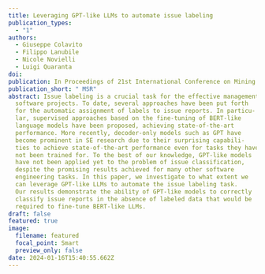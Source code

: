 ```yaml
---
title: Leveraging GPT-like LLMs to automate issue labeling
publication_types:
  - "1"
authors:
  - Giuseppe Colavito
  - Filippo Lanubile
  - Nicole Novielli
  - Luigi Quaranta
doi: 
publication: In Proceedings of 21st International Conference on Mining Software Repositories (MSR 2024), April 2024
publication_short: " MSR"
abstract: Issue labeling is a crucial task for the effective management of
  software projects. To date, several approaches have been put forth
  for the automatic assignment of labels to issue reports. In particu-
  lar, supervised approaches based on the fine-tuning of BERT-like
  language models have been proposed, achieving state-of-the-art
  performance. More recently, decoder-only models such as GPT have
  become prominent in SE research due to their surprising capabili-
  ties to achieve state-of-the-art performance even for tasks they have
  not been trained for. To the best of our knowledge, GPT-like models
  have not been applied yet to the problem of issue classification,
  despite the promising results achieved for many other software
  engineering tasks. In this paper, we investigate to what extent we
  can leverage GPT-like LLMs to automate the issue labeling task.
  Our results demonstrate the ability of GPT-like models to correctly
  classify issue reports in the absence of labeled data that would be
  required to fine-tune BERT-like LLMs.
draft: false
featured: true
image:
  filename: featured
  focal_point: Smart
  preview_only: false
date: 2024-01-16T15:40:55.662Z
---
```

